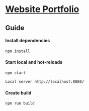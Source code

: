 # [Website Portfolio](https://evscoder.github.io)

## Guide
#### Install dependencies
```commandline
npm install
```

#### Start local and hot-reloads
```commandline
npm start
```
```commandline
Local server http://localhost:8080/
```

#### Create build
```commandline
npm run build
```
